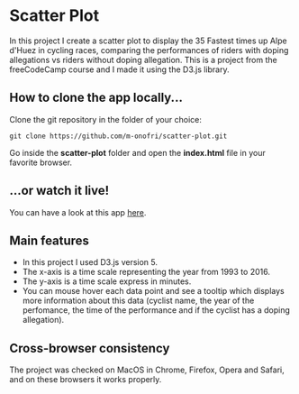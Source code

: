 # Scatter Plot

In this project I create a scatter plot to display the 35 Fastest times up Alpe d'Huez in cycling races, comparing the performances of riders with doping allegations vs riders without doping allegation.
This is a project from the freeCodeCamp course and I made it using the D3.js library.

## How to clone the app locally...

Clone the git repository in the folder of your choice:
```
git clone https://github.com/m-onofri/scatter-plot.git
```

Go inside the **scatter-plot** folder and open the **index.html** file in your favorite browser.


## ...or watch it live!

You can have a look at this app [here](https://m-onofri.github.io/scatter-plot/).


## Main features

* In this project I used D3.js version 5.
* The x-axis is a time scale representing the year from 1993 to 2016.
* The y-axis is a time scale express in minutes.
* You can mouse hover each data point and see a tooltip which displays more information about this data (cyclist name, the year of the perfomance, the time of the performance and if the cyclist has a doping allegation).


## Cross-browser consistency 

The project was checked on MacOS in Chrome, Firefox, Opera and Safari, and on these browsers it works properly.

